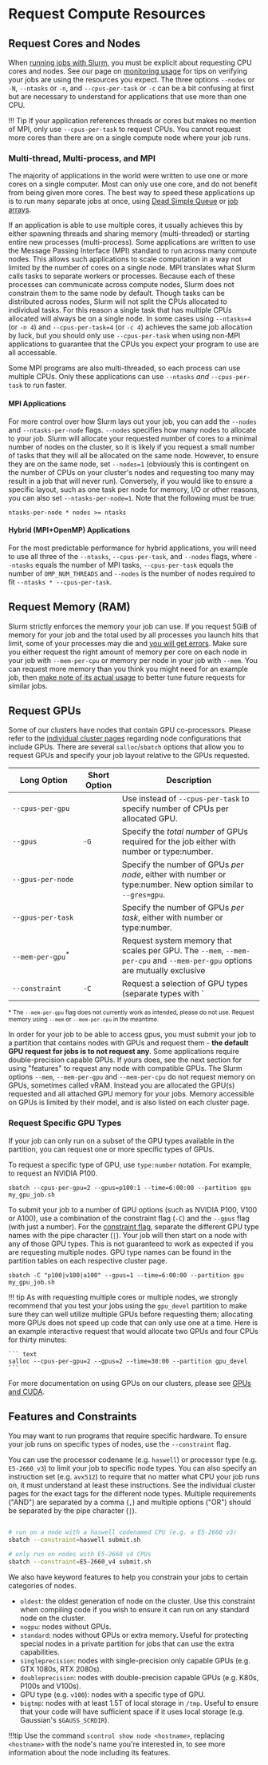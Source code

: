 # Request Compute Resources

## Request Cores and Nodes

When [running jobs with Slurm](/clusters-at-yale/job-scheduling/), you must be explicit about requesting CPU cores and nodes. See our page on [monitoring usage](/clusters-at-yale/job-scheduling/resource-usage/) for tips on verifying your jobs are using the resources you expect. The three options `--nodes` or `-N`, `--ntasks` or `-n`, and `--cpus-per-task` or `-c` can be a bit confusing at first but are necessary to understand for applications that use more than one CPU.

!!! Tip
    If your application references threads or cores but makes no mention of MPI, only use `--cpus-per-task` to request CPUs. You cannot request more cores than there are on a single compute node where your job runs.

### Multi-thread, Multi-process, and MPI

The majority of applications in the world were written to use one or more cores on a single computer.  Most can only use one core, and do not benefit from being given more cores. The best way to speed these applications up is to run many separate jobs at once, using [Dead Simple Queue](/clusters-at-yale/job-scheduling/dsq/) or [job arrays](https://slurm.schedmd.com/job_array.html). 

If an application is able to use multiple cores, it usually achieves this by either spawning threads and sharing memory (multi-threaded) or starting entire new processes (multi-process). Some applications are written to use the Message Passing Interface (MPI) standard to run across many compute nodes. This allows such applications to scale computation in a way not limited by the number of cores on a single node. MPI translates what Slurm calls tasks to separate workers or processes. Because each of these processes can communicate across compute nodes, Slurm does not constrain them to the same node by default. Though tasks can be distributed across nodes, Slurm will not split the CPUs allocated to individual tasks. For this reason a single task that has multiple CPUs allocated will always be on a single node. In some cases using `--ntasks=4` (or `-n 4`) and `--cpus-per-task=4` (or `-c 4`) achieves the same job allocation by luck, but you should only use `--cpus-per-task` when using non-MPI applications to guarantee that the CPUs you expect your program to use are all accessable.

Some MPI programs are also multi-threaded, so each process can use multiple CPUs. Only these applications can use `--ntasks` *and* `--cpus-per-task` to run faster.

#### MPI Applications

For more control over how Slurm lays out your job, you can add the `--nodes` and `--ntasks-per-node` flags. `--nodes` specifies how many nodes to allocate to your job. Slurm will allocate your requested number of cores to a minimal number of nodes on the cluster, so it is likely if you request a small number of tasks that they will all be allocated on the same node. However, to ensure they are on the same node, set `--nodes=1` (obviously this is contingent on the number of CPUs on your cluster's nodes and requesting too many may result in a job that will never run). Conversely, if you would like to ensure a specific layout, such as one task per node for memory, I/O or other reasons, you can also set `--ntasks-per-node=1`. Note that the following must be true:

``` text
ntasks-per-node * nodes >= ntasks
```

#### Hybrid (MPI+OpenMP) Applications

For the most predictable performance for hybrid applications, you will need to use all three of the `--ntasks`, `--cpus-per-task`, and `--nodes` flags, where `--ntasks` equals the number of MPI tasks, `--cpus-per-task` equals the number of `OMP_NUM_THREADS` and `--nodes` is the number of nodes required to fit `--ntasks * --cpus-per-task`.

## Request Memory (RAM)

Slurm strictly enforces the memory your job can use. If you request 5GiB of memory for your job and the total used by all processes you launch hits that limit, some of your processes may die and [you will get errors](/clusters-at-yale/job-scheduling/common-job-failures/#running-out-of-memory). Make sure you either request the right amount of memory per core on each node in your job with `--mem-per-cpu` or memory per node in your job with `--mem`. You can request more memory than you think you might need for an example job, then [make note of its actual usage](/clusters-at-yale/job-scheduling/resource-usage/) to better tune future requests for similar jobs.

## Request GPUs

Some of our clusters have nodes that contain GPU co-processors. Please refer to the [individual cluster pages](/clusters) regarding node configurations that include GPUs. There are several `salloc`/`sbatch` options that allow you to request GPUs and specify your job layout relative to the GPUs requested.

|Long Option<img width=200/>|Short Option|Description                                                                                                                  |
|---------------------------|------------|-----------------------------------------------------------------------------------------------------------------------------|
| `--cpus-per-gpu`          |            |  Use instead of `--cpus-per-task` to specify number of CPUs per allocated GPU.                                               |
| `--gpus`                  | `-G`       |  Specify the _total number_ of GPUs required for the job either with number or type:number.                                  |
| `--gpus-per-node`         |            |  Specify the number of GPUs _per node_, either with number or type:number. New option similar to `--gres=gpu`.               |
| `--gpus-per-task`         |            |  Specify the number of GPUs _per task_, either with number or type:number.                                                   |
| `--mem-per-gpu`<sup>*</sup>|            |  Request system memory that scales per GPU. The `--mem`, `--mem-per-cpu` and `--mem-per-gpu` options are mutually exclusive |
| `--constraint`           | `-C`       |  Request a selection of GPU types (separate types with `|`). This option requires the `--gpus` option for GPU selection.| 

<sup>* The `--mem-per-gpu` flag does not currently work as intended, please do not use. Request memory using `--mem` or `--mem-per-cpu` in the meantime.</sup>

In order for your job to be able to access gpus, you must submit your job to a partition that contains nodes with GPUs and request them - **the default GPU request for jobs is to not request any**. Some applications require double-precision capable GPUs. If yours does, see the next section for using "features" to request any node with compatible GPUs. The Slurm options `--mem`, `--mem-per-gpu` and `--mem-per-cpu` do not request memory on GPUs, sometimes called vRAM. Instead you are allocated the GPU(s) requested and all attached GPU memory for your jobs. Memory accessible on GPUs is limited by their model, and is also listed on each cluster page. 

### Request Specific GPU Types

If your job can only run on a subset of the GPU types available in the partition, you can request one or more specific types of GPUs. 

To request a specific type of GPU, use `type:number` notation. For example, to request an NVIDIA P100.

``` text
sbatch --cpus-per-gpu=2 --gpus=p100:1 --time=6:00:00 --partition gpu my_gpu_job.sh
```

To submit your job to a number of GPU options (such as NVIDIA P100, V100 or A100), use a combination of the constraint flag (`-C`) and the `--gpus` flag (with just a number). For the [constraint flag](/clusters-at-yale/job-scheduling/resource-requests/#features-and-constraints), separate the different GPU type names with the pipe character (`|`). Your job will then start on a node with any of those GPU types. This is not guaranteed to work as expected if you are requesting multiple nodes. GPU type names can be found in the partition tables on each respective cluster page.

``` text
sbatch -C "p100|v100|a100" --gpus=1 --time=6:00:00 --partition gpu my_gpu_job.sh
```


!!! tip
    As with requesting multiple cores or multiple nodes, we strongly recommend that you test your jobs using the `gpu_devel` partition to make sure they can well utilize multiple GPUs before requesting them; allocating more GPUs does not speed up code that can only use one at a time. Here is an example interactive request that would allocate two GPUs and four CPUs for thirty minutes:
    
    ``` text
    salloc --cpus-per-gpu=2 --gpus=2 --time=30:00 --partition gpu_devel
    ```

For more documentation on using GPUs on our clusters, please see [GPUs and CUDA](/clusters-at-yale/guides/gpus-cuda).

## Features and Constraints

You may want to run programs that require specific hardware. To ensure your job runs on specific types of nodes, use the `--constraint` flag.

You can use the processor codename (e.g. `haswell`) or processor type (e.g. `E5-2660_v3`) to limit your job to specific node types. You can also specify an instruction set (e.g. `avx512`) to require that no matter what CPU your job runs on, it must understand at least these instructions. See the individual cluster pages for the exact tags for the different node types. Multiple requirements ("AND") are separated by a comma (`,`) and multiple options ("OR") should be separated by the pipe character (`|`).

``` bash

# run on a node with a haswell codenamed CPU (e.g. a E5-2660 v3)
sbatch --constraint=haswell submit.sh

# only run on nodes with E5-2660 v4 CPUs
sbatch --constraint=E5-2660_v4 submit.sh

```

We also have keyword features to help you constrain your jobs to certain categories of nodes.  

- `oldest`: the oldest generation of node on the cluster. Use this constraint when compiling code if you wish to ensure it can run on any standard node on the cluster.
- `nogpu`: nodes without GPUs.
- `standard`: nodes without GPUs or extra memory. Useful for protecting special nodes in a private partition for jobs that can use the extra capabilities.
- `singleprecision`: nodes with single-precision only capable GPUs (e.g. GTX 1080s, RTX 2080s).
- `doubleprecision`: nodes with double-precision capable GPUs (e.g. K80s, P100s and V100s).
- GPU type (e.g. `v100`): nodes with a specific type of GPU. 
- `bigtmp`: nodes with at least 1.5T of local storage in `/tmp`. Useful to ensure that your code will have sufficient space if it uses local storage (e.g. Gaussian's `$GAUSS_SCRDIR`).  


!!!tip
    Use the command `scontrol show node <hostname>`, replacing `<hostname>` with the node's name you're interested in, to see more information about the node including its features.
